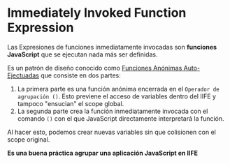 # Immediately Invoked Function Expression

Las Expresiones de funciones inmediatamente invocadas son **funciones JavaScript** que se ejecutan nada más ser definidas.

Es un patrón de diseño conocido como [Funciones Anónimas Auto-Ejectuadas](https://developer.mozilla.org/en-US/docs/Glossary/Self-Executing_Anonymous_Function) que consiste en dos partes:

1. La primera parte es una función anónima encerrada en el `Operador de agrupación ()`. Esto previene el acceso de variables dentro del IIFE y tampoco "ensucian" el scope global.
2. La segunda parte crea la función inmediatamente invocada con el comando `()` con el que JavaScript directamente interpretará la función.

Al hacer esto, podemos crear nuevas variables sin que colisionen con el scope original.

**Es una buena práctica agrupar una aplicación JavaScript en IIFE**